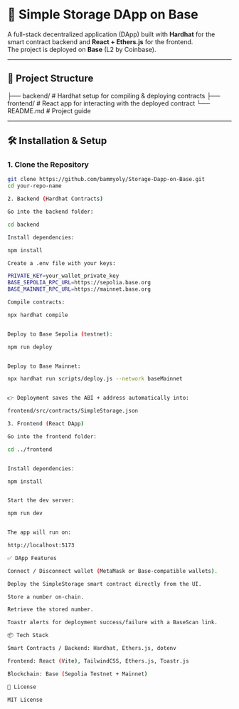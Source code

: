 # 🚀 Simple Storage DApp on Base

A full-stack decentralized application (DApp) built with **Hardhat** for the smart contract backend and **React + Ethers.js** for the frontend.  
The project is deployed on **Base** (L2 by Coinbase).

---

## 📂 Project Structure

├── backend/ # Hardhat setup for compiling & deploying contracts
├── frontend/ # React app for interacting with the deployed contract
└── README.md # Project guide

---

## 🛠️ Installation & Setup

### 1. Clone the Repository
```bash
git clone https://github.com/bammyoly/Storage-Dapp-on-Base.git
cd your-repo-name

2. Backend (Hardhat Contracts)

Go into the backend folder:

cd backend

Install dependencies:

npm install

Create a .env file with your keys:

PRIVATE_KEY=your_wallet_private_key
BASE_SEPOLIA_RPC_URL=https://sepolia.base.org
BASE_MAINNET_RPC_URL=https://mainnet.base.org

Compile contracts:

npx hardhat compile


Deploy to Base Sepolia (testnet):

npm run deploy


Deploy to Base Mainnet:

npx hardhat run scripts/deploy.js --network baseMainnet


👉 Deployment saves the ABI + address automatically into:

frontend/src/contracts/SimpleStorage.json

3. Frontend (React DApp)

Go into the frontend folder:

cd ../frontend


Install dependencies:

npm install


Start the dev server:

npm run dev


The app will run on:

http://localhost:5173

✅ DApp Features

Connect / Disconnect wallet (MetaMask or Base-compatible wallets).

Deploy the SimpleStorage smart contract directly from the UI.

Store a number on-chain.

Retrieve the stored number.

Toastr alerts for deployment success/failure with a BaseScan link.

📦 Tech Stack

Smart Contracts / Backend: Hardhat, Ethers.js, dotenv

Frontend: React (Vite), TailwindCSS, Ethers.js, Toastr.js

Blockchain: Base (Sepolia Testnet + Mainnet)

📜 License

MIT License

